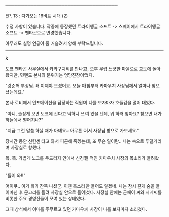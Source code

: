 ────────────────────────────────────

EP. 13 : 다가오는 16비트 시대 (2)

수정 사항이 있습니다. 작중에 등장했던 트라이앵글 소프트 -> 스퀘어에서 트라이앵글 소프트 -> 펜타곤으로 변경했습니다.

아무래도 실명 언급이 좀 거슬려서 양해 부탁드립니다.

--------

&

도쿄 펜타곤 사무실에서 카와구치씨를 만나고, 오후 무렵 느긋한 마음으로 교토에 돌아왔지만, 민텐도 본사의 분위기는 엉망진창이었다.

"강준혁 부장님. 왜 이제야 오셨어요. 오늘 아침부터 카마우치 사장님께서 얼마나 찾으셨는데요."

본사 로비에서 인포메이션을 담당하는 직원이 나를 보자마자 호들갑을 떨어 대었다.

"아니, 출장계 보면 도쿄에 간다고 떡하니 쓰여 있을 텐데, 뭐 하러 찾아요? 찾으면 내가 하늘에서 떨어지나?"

"지금 그런 말씀 하실 때가 아녜요~ 아무튼 어서 사장님 방으로 가보세요."

장시간 동안 신칸센 타고 와서 피곤해 죽겠는데, 또 무슨 일이람.. 나는 속으로 투덜거리며 사장실로 향했다.

똑. 똑. 가볍게 노크를 두드리자 안에서 신경질 적인 카마우치 사장의 목소리가 들려왔다.

"들어 와!!"

어이쿠.. 이거 화가 잔뜩 나셨군. 이젠 목소리만 들어도 알겠네. 나는 잠시 깊게 숨을 들이마신 후 문고리를 돌려 사장실 안으로 들어섰다. 사장실 안에는 군페이 씨와 시게씨를 비롯한 주요 경영진들이 모여 있는 상태였다.

그때 상석에서 이마를 주무르고 있던 카마우치 사장이 나를 보자마자 소리쳤다.